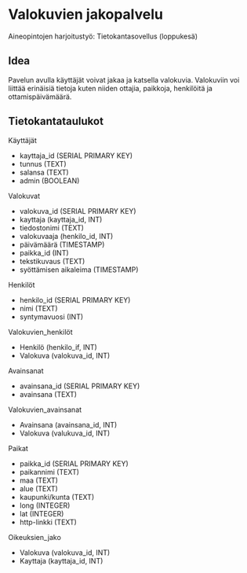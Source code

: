 # Valokuvien jakopalvelu

Aineopintojen harjoitustyö: Tietokantasovellus (loppukesä)

## Idea

Pavelun avulla käyttäjät voivat jakaa ja katsella valokuvia. Valokuviin voi liittää erinäisiä tietoja kuten niiden ottajia, paikkoja, henkilöitä ja ottamispäivämäärä.

## Tietokantataulukot

Käyttäjät

- kayttaja_id (SERIAL PRIMARY KEY)
- tunnus (TEXT)
- salansa (TEXT)
- admin (BOOLEAN)

Valokuvat

- valokuva_id (SERIAL PRIMARY KEY)
- kayttaja (kayttaja_id, INT)
- tiedostonimi (TEXT)
- valokuvaaja (henkilo_id, INT)
- päivämäärä (TIMESTAMP)
- paikka_id (INT)
- tekstikuvaus (TEXT)
- syöttämisen aikaleima (TIMESTAMP)

Henkilöt

- henkilo_id (SERIAL PRIMARY KEY)
- nimi (TEXT)
- syntymavuosi (INT)

Valokuvien_henkilöt

- Henkilö (henkilo_if, INT)
- Valokuva (valokuva_id, INT)

Avainsanat

- avainsana_id (SERIAL PRIMARY KEY)
- avainsana (TEXT)

Valokuvien_avainsanat

- Avainsana (avainsana_id, INT)
- Valokuva (valukuva_id, INT)

Paikat

- paikka_id (SERIAL PRIMARY KEY)
- paikannimi (TEXT)
- maa (TEXT)
- alue (TEXT)
- kaupunki/kunta (TEXT)
- long (INTEGER)
- lat (INTEGER)
- http-linkki (TEXT)

Oikeuksien_jako

- Valokuva (valokuva_id, INT)
- Kayttaja (kayttaja_id, INT)
